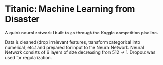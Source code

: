 # Titanic: Machine Learning from Disaster

A quick neural network I built to go through the Kaggle competition pipeline.

Data is cleaned (drop irrelevant features, transform categorical into numerical, etc.) and prepared for input to the Neural Network.
Neural Network consists of 6 layers of size decreasing from 512 -> 1. Dropout was used for regularization.
